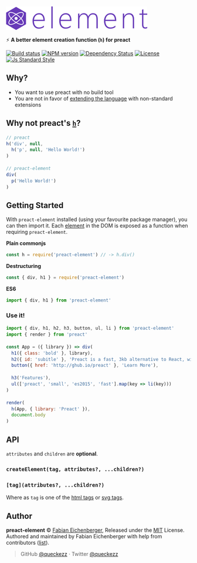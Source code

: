 
![preact element logo](./logo.png)

:zap: **A better element creation function (`h`) for preact**

[![Build status][travis-image]][travis-url]
[![NPM version][version-image]][version-url]
[![Dependency Status][david-image]][david-url]
[![License][license-image]][license-url]
[![Js Standard Style][standard-image]][standard-url]

## Why?

* You want to use preact with no build tool
* You are not in favor of [extending the language](https://facebook.github.io/jsx/) with non-standard extensions

## Why not preact's [`h`](https://github.com/developit/preact/blob/master/src/h.js)?

```js
// preact
h('div', null,
  h('p', null, 'Hello World!')
)

// preact-element
div(
  p('Hello World!')
)
```

## Getting Started

With `preact-element` installed (using your favourite package manager), you can
then import it. Each [element](https://github.com/wooorm/html-tag-names/blob/4604477c3762b7df87536480fb453a9dd7feaaf0/index.json)
in the DOM is exposed as a function when requiring `preact-element`.

**Plain commonjs**

```js
const h = require('preact-element') // -> h.div()
```

**Destructuring**

```js
const { div, h1 } = require('preact-element')
```

**ES6**

```js
import { div, h1 } from 'preact-element'
```

### Use it!

```js
import { div, h1, h2, h3, button, ul, li } from 'preact-element'
import { render } from 'preact'

const App = ({ library }) => div(
  h1({ class: 'bold' }, library),
  h2({ id: 'subitle' }, 'Preact is a fast, 3kb alternative to React, with the same ES2015 API'),
  button({ href: 'http://ghub.io/preact' }, 'Learn More'),

  h3('Features'),
  ul(['preact', 'small', 'es2015', 'fast'].map(key => li(key)))
)

render(
  h(App, { library: 'Preact' }),
  document.body
)
```

## API

`attributes` and `children` are **optional**.

### `createElement(tag, attributes?, ...children?)`

### `[tag](attributes?, ...children?)`

Where as `tag` is one of the [html tags](https://github.com/wooorm/html-tag-names) or [svg tags](https://github.com/wooorm/svg-tag-names).

## Author

**preact-element** © [Fabian Eichenberger](https://github.com/queckezz), Released under the [MIT](./license) License.<br>
Authored and maintained by Fabian Eichenberger with help from contributors ([list](https://github.com/queckezz/preact-element/contributors)).

> GitHub [@queckezz](https://github.com/queckezz) · Twitter [@queckezz](https://twitter.com/queckezz)

[travis-image]: https://img.shields.io/travis/queckezz/preact-element.svg?style=flat-square
[travis-url]: https://travis-ci.org/queckezz/preact-element

[version-image]: https://img.shields.io/npm/v/preact-element.svg?style=flat-square
[version-url]: https://npmjs.org/package/preact-element

[david-image]: http://img.shields.io/david/queckezz/preact-element.svg?style=flat-square
[david-url]: https://david-dm.org/queckezz/preact-element

[standard-image]: https://img.shields.io/badge/code-standard-brightgreen.svg?style=flat-square
[standard-url]: https://github.com/feross/standard

[license-image]: http://img.shields.io/npm/l/preact-element.svg?style=flat-square
[license-url]: ./license